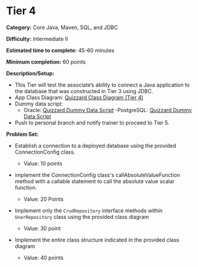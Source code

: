 # Tier 4

**Category:** Core Java, Maven, SQL, and JDBC

**Difficulty:** Intermediate II

**Estimated time to complete:** 45-60 minutes

**Minimum completion:** 60 points

**Description/Setup:**
  - This Tier will test the associate’s ability to connect a Java application to the database that was constructed in Tier 3 using JDBC.
  - App Class Diagram: [Quizzard Class Diagram (Tier 4)](https://revature-note-assets.s3.amazonaws.com/quizzard-class-diagram-tier-4.png)
  - Dummy data script: 
    - Oracle: [Quizzard Dummy Data Script](https://revature-note-assets.s3.amazonaws.com/quizzard-dummy-data.sql)
    -PostgreSQL: [Quizzard Dummy Data Script](https://example-for-java-curriculum.s3.amazonaws.com/dummy_data.sql)
  - Push to personal branch and notify trainer to proceed to Tier 5.

**Problem Set:**
  - Establish a connection to a deployed database using the provided ConnectionConfig class.
    - Value: 10 points
    
  - implement the ConnectionConfig class's callAbsoluteValueFunction method with a callable statement to call the absolute value scalar function.
    - Value: 20 Points
    
  - Implement only the `CrudRepository` interface methods within `UserRepository` class using the provided class diagram
    - Value: 30 point

  - Implement the entire class structure indicated in the provided class diagram
    - Value: 40 points

